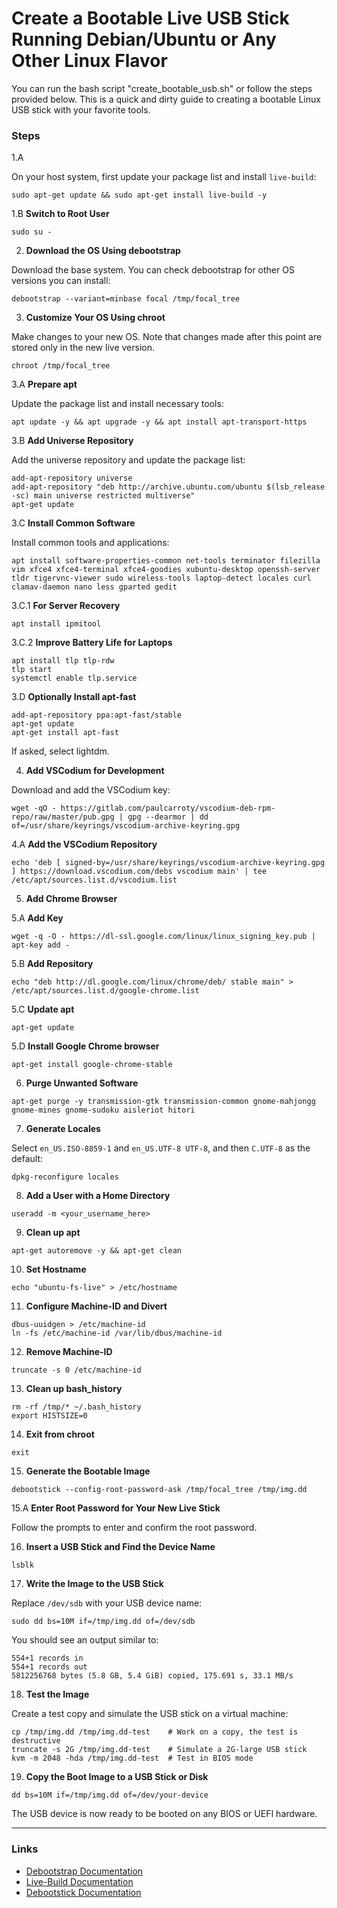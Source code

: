 
# Create a Bootable Live USB Stick Running Debian/Ubuntu or Any Other Linux Flavor

You can run the bash script "create_bootable_usb.sh" or follow the steps provided below. This is a quick and dirty guide to creating a bootable Linux USB stick with your favorite tools.

### Steps

1.A

On your host system, first update your package list and install `live-build`:

```
sudo apt-get update && sudo apt-get install live-build -y
```

1.B **Switch to Root User**

```
sudo su -
```

2. **Download the OS Using debootstrap**

Download the base system. You can check debootstrap for other OS versions you can install:

```
debootstrap --variant=minbase focal /tmp/focal_tree
```

3. **Customize Your OS Using chroot**

Make changes to your new OS. Note that changes made after this point are stored only in the new live version.

```
chroot /tmp/focal_tree
```

3.A **Prepare apt**

Update the package list and install necessary tools:

```
apt update -y && apt upgrade -y && apt install apt-transport-https
```

3.B **Add Universe Repository**

Add the universe repository and update the package list:

```
add-apt-repository universe
add-apt-repository "deb http://archive.ubuntu.com/ubuntu $(lsb_release -sc) main universe restricted multiverse"
apt-get update
```

3.C **Install Common Software**

Install common tools and applications:

```
apt install software-properties-common net-tools terminator filezilla vim xfce4 xfce4-terminal xfce4-goodies xubuntu-desktop openssh-server tldr tigervnc-viewer sudo wireless-tools laptop-detect locales curl clamav-daemon nano less gparted gedit
```

3.C.1 **For Server Recovery**

```
apt install ipmitool
```

3.C.2 **Improve Battery Life for Laptops**

```
apt install tlp tlp-rdw
tlp start
systemctl enable tlp.service
```

3.D **Optionally Install apt-fast**

```
add-apt-repository ppa:apt-fast/stable
apt-get update
apt-get install apt-fast
```

If asked, select lightdm.

4. **Add VSCodium for Development**

Download and add the VSCodium key:

```
wget -qO - https://gitlab.com/paulcarroty/vscodium-deb-rpm-repo/raw/master/pub.gpg | gpg --dearmor | dd of=/usr/share/keyrings/vscodium-archive-keyring.gpg
```

4.A **Add the VSCodium Repository**

```
echo 'deb [ signed-by=/usr/share/keyrings/vscodium-archive-keyring.gpg ] https://download.vscodium.com/debs vscodium main' | tee /etc/apt/sources.list.d/vscodium.list
```

5. **Add Chrome Browser**

5.A **Add Key**

```
wget -q -O - https://dl-ssl.google.com/linux/linux_signing_key.pub | apt-key add -
```

5.B **Add Repository**

```
echo "deb http://dl.google.com/linux/chrome/deb/ stable main" > /etc/apt/sources.list.d/google-chrome.list
```

5.C **Update apt**

```
apt-get update
```

5.D **Install Google Chrome browser**

```
apt-get install google-chrome-stable
```

6. **Purge Unwanted Software**

```
apt-get purge -y transmission-gtk transmission-common gnome-mahjongg gnome-mines gnome-sudoku aisleriot hitori
```

7. **Generate Locales**

Select `en_US.ISO-8859-1` and `en_US.UTF-8 UTF-8`, and then `C.UTF-8` as the default:

```
dpkg-reconfigure locales
```

8. **Add a User with a Home Directory**

```
useradd -m <your_username_here>
```

9. **Clean up apt**

```
apt-get autoremove -y && apt-get clean
```

10. **Set Hostname**

```
echo "ubuntu-fs-live" > /etc/hostname
```

11. **Configure Machine-ID and Divert**

```
dbus-uuidgen > /etc/machine-id
ln -fs /etc/machine-id /var/lib/dbus/machine-id
```

12. **Remove Machine-ID**

```
truncate -s 0 /etc/machine-id
```

13. **Clean up bash_history**

```
rm -rf /tmp/* ~/.bash_history
export HISTSIZE=0
```

14. **Exit from chroot**

```
exit
```

15. **Generate the Bootable Image**

```
debootstick --config-root-password-ask /tmp/focal_tree /tmp/img.dd
```

15.A **Enter Root Password for Your New Live Stick**

Follow the prompts to enter and confirm the root password.

16. **Insert a USB Stick and Find the Device Name**

```
lsblk
```

17. **Write the Image to the USB Stick**

Replace `/dev/sdb` with your USB device name:

```
sudo dd bs=10M if=/tmp/img.dd of=/dev/sdb
```

You should see an output similar to:

```
554+1 records in
554+1 records out
5812256768 bytes (5.8 GB, 5.4 GiB) copied, 175.691 s, 33.1 MB/s
```

18. **Test the Image**

Create a test copy and simulate the USB stick on a virtual machine:

```
cp /tmp/img.dd /tmp/img.dd-test    # Work on a copy, the test is destructive
truncate -s 2G /tmp/img.dd-test    # Simulate a 2G-large USB stick
kvm -m 2048 -hda /tmp/img.dd-test  # Test in BIOS mode
```

19. **Copy the Boot Image to a USB Stick or Disk**

```
dd bs=10M if=/tmp/img.dd of=/dev/your-device
```

The USB device is now ready to be booted on any BIOS or UEFI hardware.

---

### Links
- [Debootstrap Documentation](https://manpages.ubuntu.com/manpages/jammy/en/man8/debootstrap.8.html)
- [Live-Build Documentation](https://howtoinstall.co/package/live-build)
- [Debootstick Documentation](https://manpages.ubuntu.com/manpages/focal/en/man8/debootstick.8.html)
